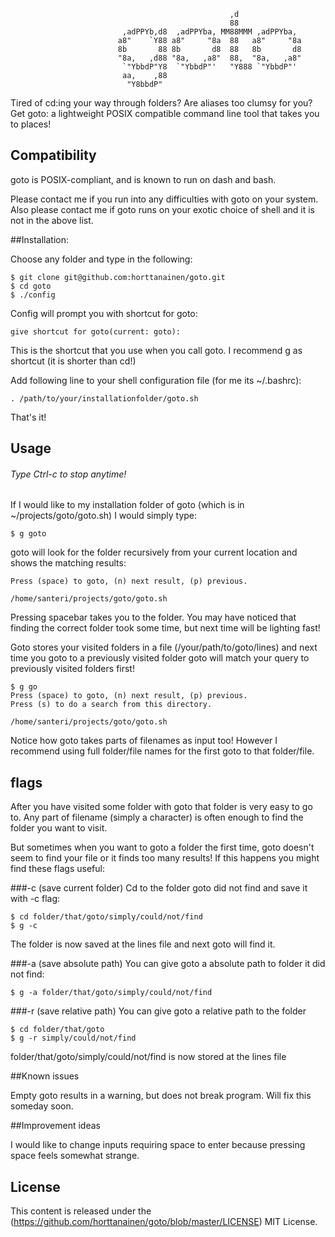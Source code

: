                                                                        
                                                     ,d                
                                                     88                
                             ,adPPYb,d8  ,adPPYba, MM88MMM ,adPPYba,   
                            a8"    `Y88 a8"     "8a  88   a8"     "8a  
                            8b       88 8b       d8  88   8b       d8  
                            "8a,   ,d88 "8a,   ,a8"  88,  "8a,   ,a8"  
                             `"YbbdP"Y8  `"YbbdP"'   "Y888 `"YbbdP"'   
                             aa,    ,88                                
                              "Y8bbdP"                                 

Tired of cd:ing your way through folders? Are aliases too clumsy for you? Get goto: a lightweight POSIX compatible command line tool that takes you to places!

## Compatibility

goto is POSIX-compliant, and is known to run on dash and bash.

Please contact me if you run into any difficulties with goto on your system. Also please contact me if goto runs on your exotic choice of shell and it is not in the above list.

##Installation:

Choose any folder and type in the following:
```
$ git clone git@github.com:horttanainen/goto.git
$ cd goto
$ ./config
```
Config will prompt you with shortcut for goto:
```
give shortcut for goto(current: goto):
```
This is the shortcut that you use when you call goto. I recommend g as shortcut (it is shorter than cd!)

Add following line to your shell configuration file (for me its ~/.bashrc):
```
. /path/to/your/installationfolder/goto.sh
```
That's it!

## Usage

###### Type Ctrl-c to stop anytime!

If I would like to my installation folder of goto (which is in ~/projects/goto/goto.sh) I would simply type:
```
$ g goto
```
goto will look for the folder recursively from your current location and shows the matching results:
```
Press (space) to goto, (n) next result, (p) previous.

/home/santeri/projects/goto/goto.sh
```
Pressing spacebar takes you to the folder. You may have noticed that finding the correct folder took some time, but next time will be lighting fast!

Goto stores your visited folders in a file (/your/path/to/goto/lines) and next time you goto to a previously visited folder goto will match your query to previously visited folders first!
```
$ g go
Press (space) to goto, (n) next result, (p) previous.
Press (s) to do a search from this directory.

/home/santeri/projects/goto/goto.sh
```
Notice how goto takes parts of filenames as input too! However I recommend using full folder/file names for the first goto to that folder/file.

## flags

After you have visited some folder with goto that folder is very easy to go to. Any part of filename (simply a character) is often enough to find the folder you want to visit.

But sometimes when you want to goto a folder the first time, goto doesn't seem to find your file or it finds too many results! If this happens you might find these flags useful:

###-c (save current folder)
Cd to the folder goto did not find and save it with -c flag:
```
$ cd folder/that/goto/simply/could/not/find
$ g -c
```
The folder is now saved at the lines file and next goto will find it.

###-a (save absolute path)
You can give goto a absolute path to folder it did not find:
```
$ g -a folder/that/goto/simply/could/not/find
```

###-r (save relative path)
You can give goto a relative path to the folder
```
$ cd folder/that/goto
$ g -r simply/could/not/find
```
folder/that/goto/simply/could/not/find is now stored at the lines file

##Known issues

Empty goto results in a warning, but does not break program. Will fix this someday soon.

##Improvement ideas

I would like to change inputs requiring space to enter because pressing space feels somewhat strange. 

## License

This content is released under the (https://github.com/horttanainen/goto/blob/master/LICENSE) MIT License. 
